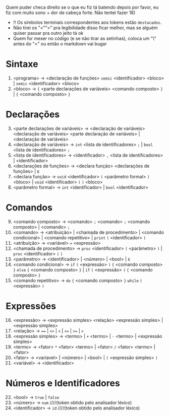 Quem puder checa direito se o que eu fiz tá batendo depois por favor, eu fiz com muito sono + dor de cabeça forte.
Não tentei fazer 18)

* !! Os símbolos terminais correspondentes aos tokens estão `destacados`.
* Não tirei os "<"">" pra legibilidade disso ficar melhor, mas se alguém quiser passar pra outro jeito tá ok
* Quem for mexer no código (e se não tirar as setinhas), coloca um "\\" antes do "<" ou então o markdown vai bugar

# Sintaxe

1) \<programa> → \<declaração de funções> `semic` \<identificador> \<bloco> | `semic` \<identificador> \<bloco>
2) \<bloco> → `{` \<parte declarações de variáveis> \<comando composto> `}` | `{` \<comando composto> `}`

# Declarações
  
3) \<parte declarações de variáveis> → \<declaração de variáveis> \<declaração de variáveis> \<parte declaração de variáveis> | \<declaração de variáveis>
4) \<declaração de variáveis> → `int` \<lista de identificadores> `;` | `bool` \<lista de identificadores> `;`
5) \<lista de identificadores> → \<identificador> `,` \<lista de identificadores> | \<identificador>
6) \<declarações de funções> → \<declara função> \<declarações de funções> | ε
7) \<declara função> → `void` \<identificador> `(` \<parâmetro formal> `)` \<bloco> | `void` \<identificador> `(` `)` \<bloco>
8) \<parâmetro formal> → `int` \<identificador> | `bool` \<identificador>
  
# Comandos
  
9) \<comando composto> → \<comando> `;` \<comando> `;` \<comando composto> | \<comando> `;`
10) \<comando> → \<atribuição> | \<chamada de procedimento> | \<comando condicional> | \<comando repetitivo> | `print` `(` \<identificador> `)`
11) \<atribuição> → \<variável> `=` \<expressão>
12) \<chamada de procedimento> → `proc` \<identificador> `(` \<parâmetro> `)` | `proc` \<identificador> `(` `)` 
13) \<parâmetro> → \<identificador> | \<número> | \<bool> | ε
14) \<comando condicional> → `if` `(` \<expressão> `)` `{` \<comando composto> `}` `else` `{` \<comando composto> `}` | `if` `(` \<expressão> `)` `{` \<comando composto> `}`
15) \<comando repetitivo> → `do` `{` \<comando composto> `}` `while` `(` \<expressão> `)`

# Expressões
  
16) \<expressão> → \<expressão simples> \<relação> \<expressão simples> | \<expressão simples>
17) \<relação> → `==` | `<>` | `<` | `<=` | `>=` | `>`
18) \<expressão simples> → \<termo> | `+` \<termo> | `-` \<termo> | \<expressão simples>
19) \<termo> → \<fator> `*` \<fator> \<termo> | \<fator> `/` \<fator> \<termo> | \<fator>
20) \<fator> → \<variavel> | \<número> | \<bool> | `(` \<expressão simples> `)`
21) \<variável> → \<identificador>

# Números e Identificadores
  
22) \<bool> → `true` | `false`
23) \<número> → `num` ////(token obtido pelo analisador léxico)
24) \<identificador> → `id` ////(token obtido pelo analisador léxico)
